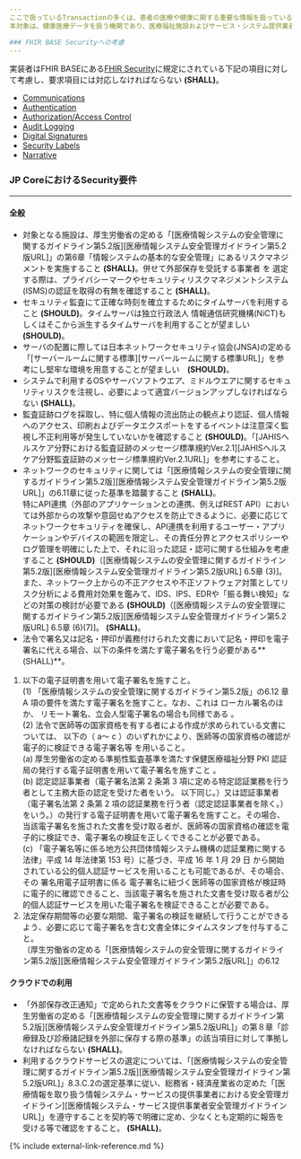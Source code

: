 ```yaml
---
ここで扱っているTransactionの多くは、患者の医療や健康に関する重要な情報を扱っている。データの扱いに方によっては、情報流出リスクを伴い、社会的な信頼を失うことも想定される。すべてのTransactionは、適切なアクセス権限の設定やサービスの公開方法、データの暗号化等を実施した上で、データを保護する必要がある。  
本対象は、健康医療データを扱う機関であり、医療福祉施設およびサービス・システム提供業者の両方に当てはまる。 ここで記載されている内容は最低限考慮すべき事項であって、実装にあっては分析を行った上でより環境に応じて適切ルールを策定すること。規約等は更新されている場合があるため、検討する際には最新ものであることを確認すること。

### FHIR BASE Securityへの考慮
---
```

実装者はFHIR BASEにある[FHIR Security](http://hl7.org/fhir/security.html)に規定にされている下記の項目に対して考慮し、要求項目には対応しなければならない **(SHALL)**。
- [Communications](http://hl7.org/fhir/R4/security.html#http)
- [Authentication](http://hl7.org/fhir/R4/security.html#authentication)
- [Authorization/Access Control](http://hl7.org/fhir/R4/security.html#authorization/access%20control)
- [Audit Logging](http://hl7.org/fhir/R4/security.html#audit%20logging)
- [Digital Signatures](http://hl7.org/fhir/R4/security.html#digital%20signatures)
- [Security Labels](http://hl7.org/fhir/R4/security-labels.html)
- [Narrative](http://hl7.org/fhir/R4/security.html#narrative)
### JP CoreにおけるSecurity要件
---
#### 全般
- 対象となる施設は、厚生労働省の定める「[医療情報システムの安全管理に関するガイドライン第5.2版][医療情報システム安全管理ガイドライン第5.2版URL]」の第6章「情報システムの基本的な安全管理」にあるリスクマネジメントを実施すること **(SHALL)**。併せて外部保存を受託する事業者 を 選定 する際は、プライバシーマークやセキュリティリスクマネジメントシステム(ISMS)の認証を取得の有無を確認すること **(SHALL)**。
- セキュリティ監査にて正確な時刻を確立するためにタイムサーバを利用すること **(SHOULD)**。タイムサーバは独立行政法人 情報通信研究機構(NiCT)もしくはそこから派生するタイムサーバを利用することが望ましい **(SHOULD)**。
- サーバの配置に際しては日本ネットワークセキュリティ協会(JNSA)の定める「[サーバールームに関する標準][サーバールームに関する標準URL]」を参考にし堅牢な環境を用意することが望ましい　**(SHOULD)**。
- システムで利用するOSやサーバソフトウエア、ミドルウエアに関するセキュリティリスクを注視し、必要によって適宜バージョンアップしなければならない **(SHALL)**。
- 監査証跡ログを採取し、特に個人情報の流出防止の観点より認証、個人情報へのアクセス、印刷およびデータエクスポートをするイベントは注意深く監視し不正利用等が発生していないかを確認すること **(SHOULD)**。「[JAHISヘルスケア分野における監査証跡のメッセージ標準規約Ver.2.1][JAHISヘルスケア分野監査証跡のメッセージ標準規約Ver.2.1URL]」を参考にすること。
- ネットワークのセキュリティに関しては「[医療情報システムの安全管理に関するガイドライン第5.2版][医療情報システム安全管理ガイドライン第5.2版URL]」の6.11章に従った基準を踏襲すること **(SHALL)**。 <br/>
特にAPI連携（外部のアプリケーションとの連携、例えばREST API）においては外部からの攻撃や意図せぬアクセスを防止できるように、必要に応じてネットワークセキュリティを確保し、API連携を利用するユーザー・アプリケーションやデバイスの範囲を限定し、その責任分界とアクセスポリシーやログ管理を明確にした上で、それに沿った認証・認可に関する仕組みを考慮すること **(SHOULD)**（[医療情報システムの安全管理に関するガイドライン第5.2版][医療情報システム安全管理ガイドライン第5.2版URL] 6.5章 (3)]。<br/>
また、ネットワーク上からの不正アクセスや不正ソフトウェア対策としてリスク分析による費用対効果を鑑みて、IDS、IPS、EDRや「振る舞い検知」などの対策の検討が必要である **(SHOULD)**（[医療情報システムの安全管理に関するガイドライン第5.2版][医療情報システム安全管理ガイドライン第5.2版URL] 6.5章 (6)(7)]。 **(SHALL)**。
- 法令で署名又は記名・押印が義務付けられた文書において記名・押印を電子署名に代える場合、以下の条件を満たす電子署名を行う必要がある**(SHALL)**。<br/>
1. 以下の電子証明書を用いて電子署名を施すこと。 <br/>
(1) 「医療情報システムの安全管理に関するガイドライン第5.2版」の6.12 章A 項の要件を満たす電子署名を施すこと。なお、これは ローカル署名のほか、 リモート署名、立会人型電子署名の場合も同様である 。<br/>
(2) 法令で医師等の国家資格を有する者による作成が求められている文書については、
以下の（ a～ c ）のいずれかにより、医師等の国家資格の確認が電子的に検証できる電子署名等 を用いること。<br/>
(a) 厚生労働省の定める準拠性監査基準を満たす保健医療福祉分野 PKI 認証局の発行する電子証明書を用いて電子署名を施すこと 。<br/>
(b) 認定認証事業者（電子署名法第 2 条第 3 項に定める特定認証業務を行う者として主務大臣の認定を受けた者をいう。 以下同じ。）又は認証事業者（電子署名法第 2 条第 2 項の認証業務を行う者（認定認証事業者を除く。）をいう。）の発行する電子証明書を用いて電子署名を施すこと。その場合、当該電子署名を施された文書を受け取る者が、医師等の国家資格の確認を電子的に検証でき、電子署名の検証を正しくできることが必要である。<br/>
(c) 「電子署名等に係る地方公共団体情報システム機構の認証業務に関する法律」平成 14 年法律第 153 号）に基づき、平成 16 年 1 月 29 日 から開始されている公的個人認証サービスを用いることも可能であるが、その場合、その 署名用電子証明書に係る 電子署名に紐づく医師等の国家資格が検証時に電子的に確認できること、当該電子署名を施された文書を受け取る者が公的個人認証サービスを用いた電子署名を検証できることが必要である。<br/>
2. 法定保存期間等の必要な期間、電子署名の検証を継続して行うことができるよう、必要に応じて電子署名を含む文書全体にタイムスタンプを付与すること。<br/>
（厚生労働省の定める「[医療情報システムの安全管理に関するガイドライン第5.2版][医療情報システム安全管理ガイドライン第5.2版URL]」の6.12 

#### クラウドでの利用
- 「外部保存改正通知」で定められた文書等をクラウドに保管する場合は、厚生労働省の定める「[医療情報システムの安全管理に関するガイドライン第5.2版][医療情報システム安全管理ガイドライン第5.2版URL]」の第８章「診療録及び診療諸記録を外部に保存する際の基準」の該当項目に対して準拠しなければならない **(SHALL)**。
- 利用するクラウドサービスの選定については、「[医療情報システムの安全管理に関するガイドライン第5.2版][医療情報システム安全管理ガイドライン第5.2版URL]」8.3.C.2の選定基準に従い、総務省・経済産業省の定めた「[医療情報を取り扱う情報システム・サービスの提供事業者における安全管理ガイドライン][医療情報システム・サービス提供事業者安全管理ガイドラインURL]」を遵守することを契約等で明確に定め、少なくとも定期的に報告を受ける等で確認をすること。 **(SHALL)**。


{% include external-link-reference.md %}
